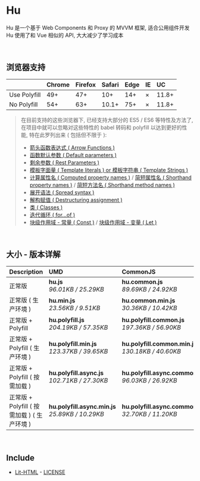 # Hu
Hu 是一个基于 Web Components 和 Proxy 的 MVVM 框架, 适合公用组件开发<br>
Hu 使用了和 Vue 相似的 API, 大大减少了学习成本

<br>

## 浏览器支持

|              | Chrome | Firefox | Safari | Edge | IE | UC    |
| :-           | :-     | :-      | :-     | :-   | :- | :-    |
| Use Polyfill | 49+    | 47+     | 10+    | 14+  | ×  | 11.8+ |
| No Polyfill  | 54+    | 63+     | 10.1+  | 75+  | ×  | 11.8+ |

> 在目前支持的这些浏览器下, 已经支持大部分的 ES5 / ES6 等特性及方法了,<br>
> 在项目中就可以忽略对这些特性的 babel 转码和 polyfill 以达到更好的性能, 特在此罗列出来 ( 包括但不限于 ): <br>
  > - [箭头函数表达式 ( Arrow Functions )](https://developer.mozilla.org/zh-CN/docs/Web/JavaScript/Reference/Functions/Arrow_functions)
  > - [函数默认参数 ( Default parameters )](https://developer.mozilla.org/zh-CN/docs/Web/JavaScript/Reference/Functions/Default_parameters)
  > - [剩余参数 ( Rest Parameters )](https://developer.mozilla.org/zh-CN/docs/Web/JavaScript/Reference/Functions/Rest_parameters)
  > - [模板字面量 ( Template literals ) or 模板字符串 ( Template Strings )](https://developer.mozilla.org/zh-CN/docs/Web/JavaScript/Reference/template_strings)
  > - [计算属性名 ( Computed property names )](https://developer.mozilla.org/zh-CN/docs/Web/JavaScript/Reference/Operators/Object_initializer#计算属性名) / [简短属性名 ( Shorthand property names )](https://developer.mozilla.org/zh-CN/docs/Web/JavaScript/Reference/Operators/Object_initializer#属性定义) / [简短方法名 ( Shorthand method names )](https://developer.mozilla.org/zh-CN/docs/Web/JavaScript/Reference/Operators/Object_initializer#方法定义)
  > - [展开语法 ( Spread syntax )](https://developer.mozilla.org/zh-CN/docs/Web/JavaScript/Reference/Operators/Spread_syntax)
  > - [解构赋值 ( Destructuring assignment )](https://developer.mozilla.org/zh-CN/docs/Web/JavaScript/Reference/Operators/Destructuring_assignment)
  > - [类 ( Classes )](https://developer.mozilla.org/zh-CN/docs/Web/JavaScript/Reference/Classes)
  > - [迭代循环 ( for...of )](https://developer.mozilla.org/zh-CN/docs/Web/JavaScript/Reference/Statements/for...of)
  > - [块级作用域 - 常量 ( Const )](https://developer.mozilla.org/zh-CN/docs/Web/JavaScript/Reference/Statements/const) / [块级作用域 - 变量 ( Let )](https://developer.mozilla.org/zh-CN/docs/Web/JavaScript/Reference/Statements/let)

<br>

## 大小 - 版本详解
| Description | UMD | CommonJS | ES Module |
| :- | :- | :- | :- |
| 正常版 | **hu.js**<br>*96.01KB / 25.29KB* | **hu.common.js**<br>*89.69KB / 24.92KB* | **hu.esm.js**<br>*89.67KB / 24.91KB* |
| 正常版 ( 生产环境 ) | **hu.min.js**<br>*23.56KB / 9.51KB* | **hu.common.min.js**<br>*30.36KB / 10.42KB* | **hu.esm.min.js**<br>*23.39KB / 9.44KB* |
| 正常版 + Polyfill | **hu.polyfill.js**<br>*204.19KB / 57.35KB* | **hu.polyfill.common.js**<br>*197.36KB / 56.90KB* | **hu.polyfill.esm.js**<br>*197.34KB / 56.88KB* |
| 正常版 + Polyfill ( 生产环境 ) | **hu.polyfill.min.js**<br>*123.37KB / 39.65KB* | **hu.polyfill.common.min.js**<br>*130.18KB / 40.60KB* | **hu.polyfill.esm.min.js**<br>*123.20KB / 39.58KB* |
| 正常版 + Polyfill ( 按需加载 ) | **hu.polyfill.async.js**<br>*102.71KB / 27.30KB* | **hu.polyfill.async.common.js**<br>*96.03KB / 26.92KB* | **hu.polyfill.async.esm.js**<br>*96.02KB / 26.91KB* |
| 正常版 + Polyfill ( 按需加载 ) ( 生产环境 ) | **hu.polyfill.async.min.js**<br>*25.89KB / 10.29KB* | **hu.polyfill.async.common.min.js**<br>*32.70KB / 11.20KB* | **hu.polyfill.async.esm.min.js**<br>*25.72KB / 10.22KB* |

<br>

## Include
  - [Lit-HTML](https://github.com/Polymer/lit-html) \- [LICENSE](https://github.com/Polymer/lit-html/blob/master/LICENSE)